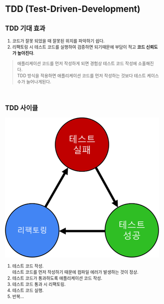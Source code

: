 # TDD (Test-Driven-Development)

## TDD 기대 효과
1. 코드가 잘못 되었을 때 잘못된 위치를 파악하기 쉽다. 
2. 리팩토링 시 테스트 코드를 실행하여 검증하면 되기때문에 부담이 적고 **코드 신뢰도가 높아진다**.

>애플리케이션 코드를 먼저 작성하게 되면 경험상 테스트 코드 작성에 소홀해진다.  
TDD 방식을  적용하면 애플리케이션 코드를 먼저 작성하는 것보다 테스트 케이스 수가 늘어나게된다.

<br>

## TDD 사이클
![TDD Cycle img](https://github.com/juniorBoard/SpringBoot-Study/blob/main/ch6/Minwoo/src/TDD.png)
1. 테스트 코드 작성.  
테스트 코드를 먼저 작성하기 때문에 컴파일 에러가 발생하는 것이 정상.
2. 테스트 코드가 통과하도록 애플리케이션 코드 작성.
3. 테스트 코드 통과 시 리팩토링.
4. 테스트 코드 실행.
5. 반복...